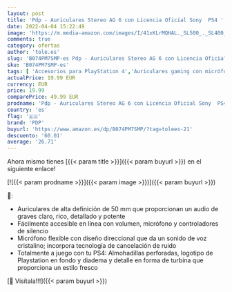 ```yaml
---
layout: post
title: 'Pdp - Auriculares Stereo AG 6 con Licencia Oficial Sony  PS4 '
date: 2022-04-04 15:22:49
image: 'https://m.media-amazon.com/images/I/41xKLrMQHAL._SL500_._SL400_.jpg'
comments: true
category: ofertas
author: 'tole.es'
slug: 'B074PM7SMP-es Pdp - Auriculares Stereo AG 6 con Licencia Oficial Sony PS4'
sku: 'B074PM7SMP-es'
tags: [ 'Accesorios para PlayStation 4','Auriculares gaming con micrófono para PlayStation 4','Hardware y juegos para PlayStation 4','Videojuegos','pdp','ps4', ]
actualPrice: 19.99 EUR
currency: EUR
price: 19.99
comparePrice: 49.99 EUR
prodname: 'Pdp - Auriculares Stereo AG 6 con Licencia Oficial Sony  PS4 '
country: 'es'
flag: '🇪🇸'
brand: 'PDP'
buyurl: 'https://www.amazon.es/dp/B074PM7SMP/?tag=tolees-21'
descuento: '60.01'
average: '26.71'
---
```


Ahora mismo tienes [{{< param title >}}]({{< param buyurl >}}) en el siguiente enlace!

[![{{< param prodname >}}]({{< param image >}})]({{< param buyurl >}})

🔎:

- Auriculares de alta definición de 50 mm que proporcionan un audio de graves claro, rico, detallado y potente
- Fácilmente accesible en línea con volumen, micrófono y controladores de silencio
- Micrófono flexible con diseño direccional que da un sonido de voz cristalino; incorpora tecnología de cancelación de ruido
- Totalmente a juego con tu PS4: Almohadillas perforadas, logotipo de Playstation en fondo y diadema y detalle en forma de turbina que proporciona un estilo fresco

[🛒 Visítala!!!]({{< param buyurl >}})
